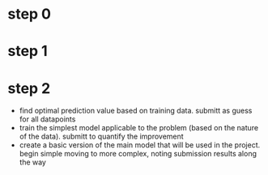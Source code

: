 # step 0
# step 1
# step 2



* find optimal prediction value based on training data. submitt as guess for all datapoints
* train the simplest model applicable to the problem (based on the nature of the data). submitt to quantify the improvement
* create a basic version of the main model that will be used in the project. begin simple moving to more complex, noting submission results along the way
